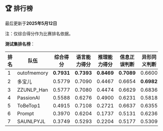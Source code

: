 
<br/>

## 🏆 排行榜

<p class="text-center">最后更新于<strong>2025年5月12日</strong></p>

<p>注：仅综合得分作为比赛排名依据。</p>

**测试集排名榜**：

| 排名 | 队伍     | 综合得分  | 语言能力得分  | 推理能力得分  | 信息正误判断 | 异形同义判断 | 参照实体判断 | 中文方位推理 | 英文方位推理 |
| ---- | -------- | ------ | ------ | ------ | ------- | ------- | ------- | ------- | ------- |
| 1    | outofmemory | **0.7931** | **0.7393** | **0.8469** | **0.7089** | 0.6600 | **0.8491** | **0.8686** | **0.8251** |
| 2    | 多宝儿 | 0.5779 | 0.7090 | 0.4467 | 0.6654 | **0.6982** | 0.7635 | 0.4474 | 0.4460 |
| 3    | ZZUNLP_Han | 0.5777 | 0.7080 | 0.4474 | 0.6629 | 0.6836 | 0.7777 | 0.4446 | 0.4503 |
| 4    | PassionAI | 0.5588 | 0.6276 | 0.4900 | 0.6231 | 0.5818 | 0.6778 | 0.4820 | 0.4980 |
| 5    | ToBeTop1 | 0.4915 | 0.7108 | 0.2721 | 0.6637 | 0.6355 | 0.8332 | 0.2957 | 0.2486 |
| 6    | Prompt | 0.3970 | 0.6204 | 0.1737 | 0.5131 | 0.6236 | 0.7243 | 0.2243 | 0.1231 |
| 7    | SAUNLPYJL | 0.3749 | 0.5293 | 0.2204 | 0.5177 | 0.5309 | 0.5394 | 0.2151 | 0.2257 |

<br/>

